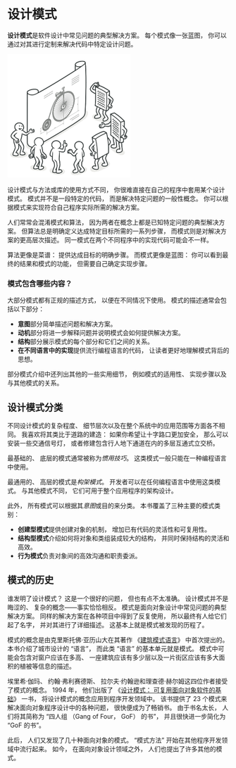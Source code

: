 # 设计模式

**设计模式**是软件设计中常见问题的典型解决方案。 每个模式像一张蓝图， 你可以通过对其进行定制来解决代码中特定设计问题。

![img](assets/patterns-01.png)

设计模式与方法或库的使用方式不同， 你很难直接在自己的程序中套用某个设计模式。 模式并不是一段特定的代码， 而是解决特定问题的一般性概念。 你可以根据模式来实现符合自己程序实际所需的解决方案。

人们常常会混淆模式和算法， 因为两者在概念上都是已知特定问题的典型解决方案。 但算法总是明确定义达成特定目标所需的一系列步骤， 而模式则是对解决方案的更高层次描述。 同一模式在两个不同程序中的实现代码可能会不一样。

算法更像是菜谱： 提供达成目标的明确步骤。 而模式更像是蓝图： 你可以看到最终的结果和模式的功能， 但需要自己确定实现步骤。

### 模式包含哪些内容？

大部分模式都有正规的描述方式， 以便在不同情况下使用。 模式的描述通常会包括以下部分：

+ **意图**部分简单描述问题和解决方案。
+ **动机**部分将进一步解释问题并说明模式会如何提供解决方案。
+ **结构**部分展示模式的每个部分和它们之间的关系。
+ **在不同语言中的实现**提供流行编程语言的代码， 让读者更好地理解模式背后的思想。

部分模式介绍中还列出其他的一些实用细节， 例如模式的适用性、 实现步骤以及与其他模式的关系。

## 设计模式分类

不同设计模式的复杂程度、 细节层次以及在整个系统中的应用范围等方面各不相同。 我喜欢将其类比于道路的建造： 如果你希望让十字路口更加安全， 那么可以安装一些交通信号灯， 或者修建包含行人地下通道在内的多层互通式立交桥。

最基础的、 底层的模式通常被称为*惯用技巧*。 这类模式一般只能在一种编程语言中使用。

最通用的、 高层的模式是*构架模式*。 开发者可以在任何编程语言中使用这类模式。 与其他模式不同， 它们可用于整个应用程序的架构设计。

此外， 所有模式可以根据其*意图*或目的来分类。 本书覆盖了三种主要的模式类别：

+ **创建型模式**提供创建对象的机制， 增加已有代码的灵活性和可复用性。
+ **结构型模式**介绍如何将对象和类组装成较大的结构， 并同时保持结构的灵活和高效。
+ **行为模式**负责对象间的高效沟通和职责委派。

## 模式的历史

谁发明了设计模式？ 这是一个很好的问题， 但也有点不太准确。 设计模式并不是晦涩的、 复杂的概念——事实恰恰相反。 模式是面向对象设计中常见问题的典型解决方案。 同样的解决方案在各种项目中得到了反复使用， 所以最终有人给它们起了名字， 并对其进行了详细描述。 这基本上就是模式被发现的历程了。

模式的概念是由克里斯托佛·亚历山大在其著作 《[建筑模式语言](https://refactoringguru.cn/pattern-language-book)》 中首次提出的。 本书介绍了城市设计的 “语言”， 而此类 “语言” 的基本单元就是模式。 模式中可能会包含对窗户应该在多高、 一座建筑应该有多少层以及一片街区应该有多大面积的植被等信息的描述。

埃里希·伽玛、 约翰·弗利赛德斯、 拉尔夫·约翰逊和理查德·赫尔姆这四位作者接受了模式的概念。 1994 年， 他们出版了 《[设计模式： 可复用面向对象软件的基础](https://refactoringguru.cn/gof-book)》 一书， 将设计模式的概念应用到程序开发领域中。 该书提供了 23 个模式来解决面向对象程序设计中的各种问题， 很快便成为了畅销书。 由于书名太长， 人们将其简称为 “四人组 （Gang of Four， GoF） 的书”， 并且很快进一步简化为 “GoF 的书”。

此后， 人们又发现了几十种面向对象的模式。  “模式方法” 开始在其他程序开发领域中流行起来。 如今， 在面向对象设计领域之外， 人们也提出了许多其他的模式。